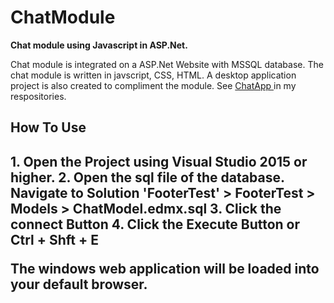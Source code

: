 # ChatModule
<b>Chat module using Javascript in ASP.Net.</b> 

Chat module is integrated on a ASP.Net Website with MSSQL database. The chat module is written in javscript, CSS, HTML. A desktop application project is also created to compliment the module. See <a href="https://github.com/jahdielvillosa/ChatApp" > ChatApp </a> in my respositories.

<h2>How To Use<h2>
  1. Open the Project using Visual Studio 2015 or higher.
  2. Open the sql file of the database. Navigate to Solution 'FooterTest' > FooterTest > Models > ChatModel.edmx.sql
  3. Click the connect Button
  4. Click the Execute Button or Ctrl + Shft + E
 
 The windows web application will be loaded into your default browser. 
